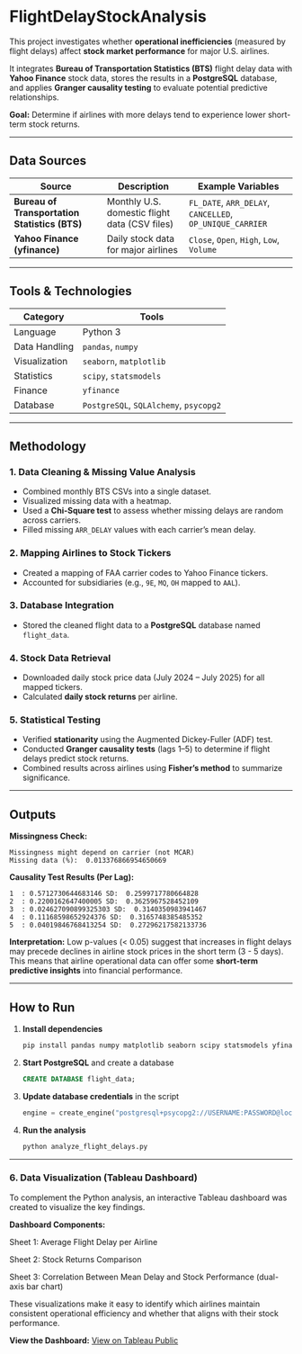 # FlightDelayStockAnalysis
This project investigates whether **operational inefficiencies** (measured by flight delays) affect **stock market performance** for major U.S. airlines.

It integrates **Bureau of Transportation Statistics (BTS)** flight delay data with **Yahoo Finance** stock data, stores the results in a **PostgreSQL** database, and applies **Granger causality testing** to evaluate potential predictive relationships.

**Goal:** Determine if airlines with more delays tend to experience lower short-term stock returns.

---

## Data Sources

| Source                                        | Description                                   | Example Variables                                        |
| --------------------------------------------- | --------------------------------------------- | -------------------------------------------------------- |
| **Bureau of Transportation Statistics (BTS)** | Monthly U.S. domestic flight data (CSV files) | `FL_DATE`, `ARR_DELAY`, `CANCELLED`, `OP_UNIQUE_CARRIER` |
| **Yahoo Finance (yfinance)**                  | Daily stock data for major airlines           | `Close`, `Open`, `High`, `Low`, `Volume`                 |

---

## Tools & Technologies

| Category      | Tools                                  |
| ------------- | -------------------------------------- |
| Language      | Python 3                               |
| Data Handling | `pandas`, `numpy`                      |
| Visualization | `seaborn`, `matplotlib`                |
| Statistics    | `scipy`, `statsmodels`                 |
| Finance       | `yfinance`                             |
| Database      | `PostgreSQL`, `SQLAlchemy`, `psycopg2` |

---

## Methodology

### 1. Data Cleaning & Missing Value Analysis

* Combined monthly BTS CSVs into a single dataset.
* Visualized missing data with a heatmap.
* Used a **Chi-Square test** to assess whether missing delays are random across carriers.
* Filled missing `ARR_DELAY` values with each carrier’s mean delay.

### 2. Mapping Airlines to Stock Tickers

* Created a mapping of FAA carrier codes to Yahoo Finance tickers.
* Accounted for subsidiaries (e.g., `9E`, `MQ`, `OH` mapped to `AAL`).

### 3. Database Integration

* Stored the cleaned flight data to a **PostgreSQL** database named `flight_data`.

### 4. Stock Data Retrieval

* Downloaded daily stock price data (July 2024 – July 2025) for all mapped tickers.
* Calculated **daily stock returns** per airline.

### 5. Statistical Testing

* Verified **stationarity** using the Augmented Dickey-Fuller (ADF) test.
* Conducted **Granger causality tests** (lags 1–5) to determine if flight delays predict stock returns.
* Combined results across airlines using **Fisher’s method** to summarize significance.

---

## Outputs

**Missingness Check:**

```
Missingness might depend on carrier (not MCAR)
Missing data (%):  0.013376866954650669
```

**Causality Test Results (Per Lag):**

```
1  : 0.5712730644683146 SD:  0.2599717780664828
2  : 0.2200162647400005 SD:  0.3625967528452109
3  : 0.024627090899325303 SD:  0.3140350983941467
4  : 0.11168598652924376 SD:  0.3165748385485352
5  : 0.04019846768413254 SD:  0.27296217582133736
```

**Interpretation:**
Low p-values (< 0.05) suggest that increases in flight delays may precede declines in airline stock prices in the short term (3 - 5 days). This means that airline operational data can offer some **short-term predictive insights** into financial performance.

---

## How to Run

1. **Install dependencies**

   ```bash
   pip install pandas numpy matplotlib seaborn scipy statsmodels yfinance sqlalchemy psycopg2
   ```

2. **Start PostgreSQL** and create a database

   ```sql
   CREATE DATABASE flight_data;
   ```

3. **Update database credentials** in the script

   ```python
   engine = create_engine("postgresql+psycopg2://USERNAME:PASSWORD@localhost:5432/flight_data")
   ```

4. **Run the analysis**

   ```bash
   python analyze_flight_delays.py
   ```

---

### 6. Data Visualization (Tableau Dashboard)

To complement the Python analysis, an interactive Tableau dashboard was created to visualize the key findings.

**Dashboard Components:**

Sheet 1: Average Flight Delay per Airline

Sheet 2: Stock Returns Comparison

Sheet 3: Correlation Between Mean Delay and Stock Performance (dual-axis bar chart)

These visualizations make it easy to identify which airlines maintain consistent operational efficiency and whether that aligns with their stock performance.

**View the Dashboard:**
[View on Tableau Public](https://public.tableau.com/app/profile/aniket.singh2267/viz/FlightDelayStockReturnAnalysis/Dashboard1?publish=yes&showOnboarding=true)
